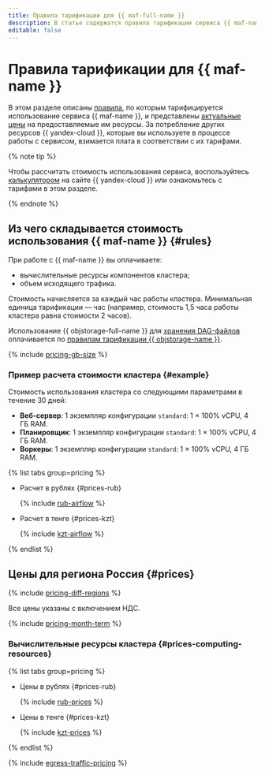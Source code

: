```yaml
---
title: Правила тарификации для {{ maf-full-name }}
description: В статье содержатся правила тарификации сервиса {{ maf-name }}.
editable: false
---
```


# Правила тарификации для {{ maf-name }}



В этом разделе описаны [правила](#rules), по которым тарифицируется использование сервиса {{ maf-name }}, и представлены [актуальные цены](#prices) на предоставляемые им ресурсы. За потребление других ресурсов {{ yandex-cloud }}, которые вы используете в процессе работы с сервисом, взимается плата в соответствии с их тарифами.

{% note tip %}


Чтобы рассчитать стоимость использования сервиса, воспользуйтесь [калькулятором](https://yandex.cloud/ru/prices?state=6d791b1487fb#calculator) на сайте {{ yandex-cloud }} или ознакомьтесь с тарифами в этом разделе.




{% endnote %}

## Из чего складывается стоимость использования {{ maf-name }} {#rules}

При работе с {{ maf-name }} вы оплачиваете:

* вычислительные ресурсы компонентов кластера;
* объем исходящего трафика.

Стоимость начисляется за каждый час работы кластера. Минимальная единица тарификации — час (например, стоимость 1,5 часа работы кластера равна стоимости 2 часов).

Использование {{ objstorage-full-name }} для [хранения DAG-файлов](operations/upload-dags.md) оплачивается по [правилам тарификации {{ objstorage-name }}](../storage/pricing.md).

{% include [pricing-gb-size](../_includes/pricing-gb-size.md) %}

### Пример расчета стоимости кластера {#example}

Стоимость использования кластера со следующими параметрами в течение 30 дней:

* **Веб-сервер**: 1 экземпляр конфигурации `standard`: 1 × 100% vCPU, 4 ГБ RAM.
* **Планировщик**: 1 экземпляр конфигурации `standard`: 1 × 100% vCPU, 4 ГБ RAM.
* **Воркеры**: 1 экземпляр конфигурации `standard`: 1 × 100% vCPU, 4 ГБ RAM.


{% list tabs group=pricing %}

- Расчет в рублях {#prices-rub}

  {% include [rub-airflow](../_pricing_examples/managed-airflow/rub.md) %}

- Расчет в тенге {#prices-kzt}

  {% include [kzt-airflow](../_pricing_examples/managed-airflow/kzt.md) %}

{% endlist %}



## Цены для региона Россия {#prices}


{% include [pricing-diff-regions](../_includes/pricing-diff-regions.md) %}



Все цены указаны с включением НДС.



{% include [pricing-month-term](../_includes/mdb/pricing-month-term.md) %}

### Вычислительные ресурсы кластера {#prices-computing-resources}


{% list tabs group=pricing %}

- Цены в рублях {#prices-rub}

  {% include [rub-prices](../_pricing/managed-airflow/rub.md) %}

- Цены в тенге {#prices-kzt}

  {% include [kzt-prices](../_pricing/managed-airflow/kzt.md) %}

{% endlist %}



{% include [egress-traffic-pricing](../_includes/egress-traffic-pricing.md) %}
